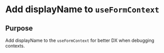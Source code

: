 # Add displayName to `useFormContext`

## Purpose

Add displayName to the `useFormContext` for better DX when debugging contexts.
